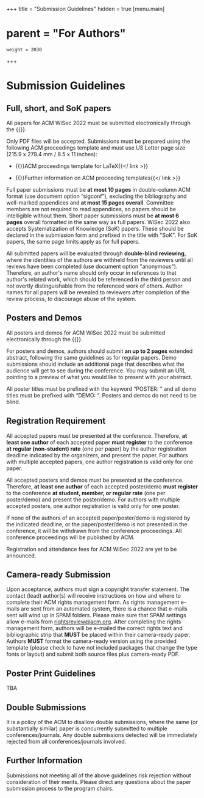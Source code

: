+++
title = "Submission Guidelines"
hidden = true
[menu.main]
#    parent = "For Authors"
    weight = 2030
+++

# Submission Guidelines

## Full, short, and SoK papers

All papers for ACM WiSec 2022 must be submitted electronically through the {{<link title="HotCRP conference management system" target="_blank" href="https://wisec22.hotcrp.com/" />}}. 

Only PDF files will be accepted. Submissions must be prepared using the following ACM proceedings
template and must use US Letter page size (215.9 x 279.4 mm / 8.5 x 11 inches):

- {{<link href="cfp/acmart-1.80-wisec2022.zip" >}}ACM proceedings template for LaTeX{{</ link >}}
<!-- - {{< link target="_blank" href="https://www.overleaf.com/latex/templates/acm-conference-proceedings-new-master-template/pnrfvrrdbfwt" >}}ACM proceedings template on Overleaf{{</ link >}} -->
- {{<link target="_blank" href="https://www.acm.org/publications/proceedings-template" >}}Further information on ACM proceeding templates{{</ link >}}

Full paper submissions must be **at most 10 pages** in double-column ACM format (use document option “sigconf”), excluding the bibliography and well-marked appendices and **at most 15 pages overall**. Committee members are not required to read appendices, so papers should be intelligible without them. Short paper submissions must be **at most 6 pages** overall formatted in the same way as full papers. WiSec 2022 also accepts Systematization of Knowledge (SoK) papers. These should be declared in the submission form and prefixed in the title with "SoK". For SoK papers, the same page limits apply as for full papers.
<!-- SoK papers must be **at most 10 pages**, excluding the bibliography and well-marked appendices and at most 15 pages overall. All pages must be numbered (use document option “review”). -->

All submitted papers will be evaluated through **double-blind reviewing**, where the identities of the authors
are withheld from the reviewers until all reviews have been completed (use document option "anonymous").
Therefore, an author's name should only occur in references to that author's related work, which should be
referenced in the third person and not overtly distinguishable from the referenced work of others. Author names
for all papers will be revealed to reviewers after completion of the review process, to discourage abuse of the
system.


## Posters and Demos

All posters and demos for ACM WiSec 2022 must be submitted electronically through the {{<link title="HotCRP conference management system" target="_blank" href="https://wisec22posters.hotcrp.com/" />}}.

For posters and demos, authors should submit **an up to 2 pages** extended abstract, following the same guidelines as for regular papers. Demo submissions should include an additional page that describes what the audience will get to see during the conference. You may submit an URL pointing to a preview of what you would like to present with your abstract.

All poster titles must be prefixed with the keyword “POSTER: " and all demo titles must be prefixed with “DEMO: “. Posters and demos do not need to be blind.

## Registration Requirement

All accepted papers must be presented at the conference. Therefore, **at least one author** of each accepted paper **must register** to the conference **at regular (non-student) rate** (one per paper) by the author registration deadline indicated by the organizers, and present the paper. For authors with multiple accepted papers, one author registration is valid only for one paper.

All accepted posters and demos must be presented at the conference. Therefore, **at least one author** of each accepted poster/demo **must register** to the conference **at student, member, or regular rate** (one per poster/demo) and present the poster/demo. For authors with multiple accepted posters, one author registration is valid only for one poster.
<!-- For authors with multiple accepted papers, one author registration is valid only for one paper. -->

If none of the authors of an accepted paper/poster/demo is registered by the indicated deadline, or the paper/poster/demo is not presented in the conference, it will be withdrawn from the conference proceedings. 
All conference proceedings will be published by ACM.

Registration and attendance fees for ACM WiSec 2022 are yet to be announced. 
<!-- We expect fees in the range of {{<link title="last year's fees" target="_blank" href="https://konferenzen.jku.at/wisec2020/" />}}. 
There will be substantial differences between fees for authors and fees for online participants. Should the cost of author registrations be prohibitive for submitting papers, do reach out to the General Chairs ({{< mailto "wisec2021chairs@nyu.edu" />}}) for a case-by-case consideration in the spirit of an inclusive event. -->


## Camera-ready Submission

Upon acceptance, authors must sign a copyright transfer statement. The contact (lead) author(s) will receive
instructions on how and where to complete their ACM rights management form. As rights management e-mails are
sent from an automated system, there is a chance that e-mails sent will wind up in SPAM folders. Please make
sure that SPAM settings allow e-mails from rightsreview@acm.org. After completing the rights management form,
authors will be e-mailed the correct rights text and bibliographic strip that **MUST** be placed within their
camera-ready paper. Authors **MUST** format the camera-ready version using the provided template (please check
to have not included packages that change the type fonts or layout) and submit both source files plus
camera-ready PDF.


<!-- {{<comment>}} -->
## Poster Print Guidelines

TBA
<!-- Poster authors must bring printed versions of their posters with them. The allowed poster size is DIN A0 upright
format (841 x 1189 mm / 33.1 x 46.8 inches). There are no specific formatting requirements.
{{</comment>}} -->


## Double Submissions

It is a policy of the ACM to disallow double submissions, where the same (or substantially similar) paper is concurrently submitted to multiple conferences/journals. Any double submissions detected will be immediately rejected from all conferences/journals involved.


## Further Information

Submissions not meeting all of the above guidelines risk rejection without consideration of their merits. Please direct any questions about the paper submission process to the program chairs.
